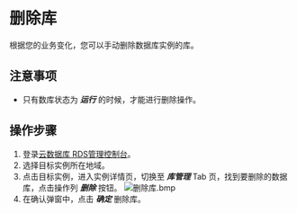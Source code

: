 # 删除库
根据您的业务变化，您可以手动删除数据库实例的库。

## 注意事项
* 只有数库状态为 ***运行*** 的时候，才能进行删除操作。

## 操作步骤
1. 登录[云数据库 RDS管理控制台](https://rds-console.jdcloud.com/database)。
2. 选择目标实例所在地域。
3. 点击目标实例，进入实例详情页，切换至 ***库管理*** Tab 页，找到要删除的数据库，点击操作列 ***删除*** 按钮。
![删除库.bmp](https://img1.jcloudcs.com/cms/19162955-b477-44f9-bf80-3ac3fe7e100a20180309152927.bmp)
4. 在确认弹窗中，点击 ***确定*** 删除库。


